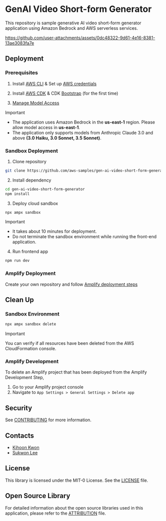 # GenAI Video Short-form Generator

This repository is sample generative AI video short-form generator application using Amazon Bedrock and AWS serverless services.

https://github.com/user-attachments/assets/0dc48322-9d61-4e16-8381-13ae3083fa7e

## Deployment

### Prerequisites

1. Install [AWS CLI](https://docs.aws.amazon.com/cli/latest/userguide/getting-started-install.html) & Set up [AWS credentials](https://docs.aws.amazon.com/cli/latest/userguide/cli-configure-files.html)

2. Install [AWS CDK](https://docs.aws.amazon.com/cdk/v2/guide/getting_started.html#getting_started_install) & CDK [Bootstrap](https://docs.aws.amazon.com/cdk/v2/guide/bootstrapping-env.html#bootstrapping-howto) (for the first time)

3. [Manage Model Access](https://docs.aws.amazon.com/bedrock/latest/userguide/model-access.html)

> [!IMPORTANT]
> - The application uses Amazon Bedrock in the **us-east-1** region. Please allow model access in **us-east-1**.
> - The application only supports models from Anthropic Claude 3.0 and above **(3.0 Haiku, 3.0 Sonnet, 3.5 Sonnet)**.

### Sandbox Deployment

1. Clone repository

```sh
git clone https://github.com/aws-samples/gen-ai-video-short-form-generator.git
```

2. Install dependency

```sh
cd gen-ai-video-short-form-generator
npm install
```

3. Deploy cloud sandbox

```sh
npx ampx sandbox
```

> [!IMPORTANT]
> - It takes about 10 minutes for deployment.
> - Do not terminate the sandbox environment while running the front-end application.

4. Run frontend app

```sh
npm run dev
```

### Amplify Deployment

Create your own repository and follow [Amplify deployment steps](https://docs.amplify.aws/react/start/quickstart/#2-deploy-the-starter-app)

## Clean Up

### Sandbox Environment

```sh
npx ampx sandbox delete
```

> [!IMPORTANT]
> You can verify if all resources have been deleted from the AWS CloudFormation console.

### Amplify Development

To delete an Amplify project that has been deployed from the Amplify Development Step, 

1. Go to your Amplify project console
2. Navigate to `App Settings > General Settings > Delete app`

## Security

See [CONTRIBUTING](CONTRIBUTING.md#security-issue-notifications) for more information.

## Contacts

- [Kihoon Kwon](https://github.com/kyoonkwon)
- [Sukwon Lee](https://github.com/ltrain81)


## License

This library is licensed under the MIT-0 License. See the [LICENSE](LICENSE) file.

## Open Source Library

For detailed information about the open source libraries used in this application, please refer to the [ATTRIBUTION](ATTRIBUTION.md) file.
